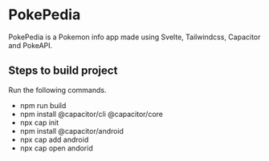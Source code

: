 # PokePedia 
PokePedia is a Pokemon info app made using Svelte, Tailwindcss, Capacitor and PokeAPI.

## Steps to build project
Run the following commands.
- npm run build
- npm install @capacitor/cli @capacitor/core
- npx cap init
- npm install @capacitor/android
- npx cap add android
- npx cap open andorid